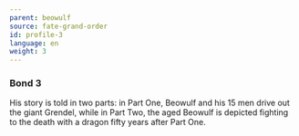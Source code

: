 ```yaml
---
parent: beowulf
source: fate-grand-order
id: profile-3
language: en
weight: 3
---
```


### Bond 3

His story is told in two parts: in Part One, Beowulf and his 15 men drive out the giant Grendel, while in Part Two, the aged Beowulf is depicted fighting to the death with a dragon fifty years after Part One.
